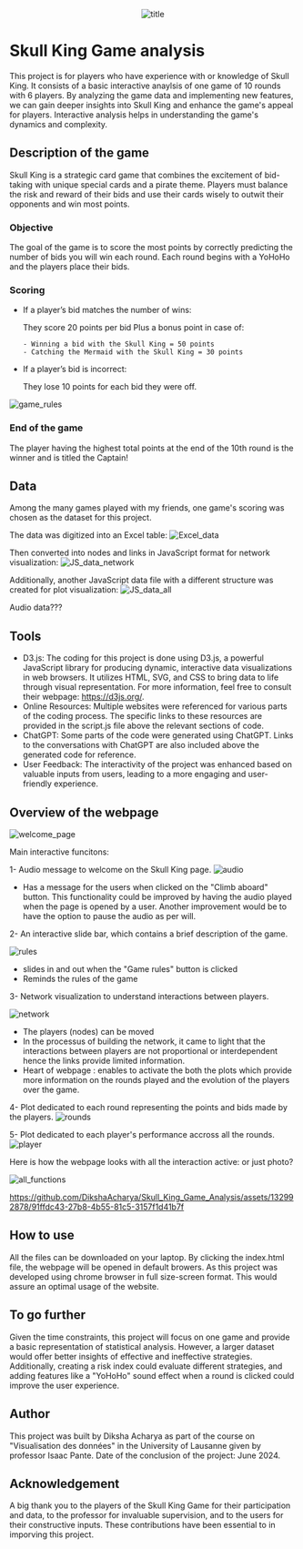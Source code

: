 <p align="center">
  <img src="Images/title.png" alt="title">
</p>

# Skull King Game analysis

This project is for players who have experience with or knowledge of Skull King. It consists of a basic interactive anaylsis of one game of 10 rounds with 6 players. By analyzing the game data and implementing new features, we can gain deeper insights into Skull King and enhance the game's appeal for players. Interactive analysis helps in understanding the game's dynamics and complexity. 

## Description of the game

Skull King is a strategic card game that combines the excitement of bid-taking with unique special cards and a pirate theme. Players must balance the risk and reward of their bids and use their cards wisely to outwit their opponents and win most points.

### Objective 
The goal of the game is to score the most points by correctly predicting the number of bids you will win each round.
Each round begins with a YoHoHo and the players place their bids.

### Scoring 
- If a player’s bid matches the number of wins:

  They score 20 points per bid
  Plus a bonus point in case of:
  
      - Winning a bid with the Skull King = 50 points
      - Catching the Mermaid with the Skull King = 30 points 

- If a player’s bid is incorrect:

  They lose 10 points for each bid they were off.

![game_rules](Images/Readme_images/game_rules.jpg)

### End of the game
The player having the highest total points at the end of the 10th round is the winner and is titled the Captain!

## Data
Among the many games played with my friends, one game's scoring was chosen as the dataset for this project. 

The data was digitized into an Excel table:
![Excel_data](Images/Excel_data.png)

Then converted into nodes and links in JavaScript format for network visualization:
![JS_data_network](Images/JS_data_network.png)

Additionally, another JavaScript data file with a different structure was created for plot visualization:
![JS_data_all](Images/JS_data_all.png)

Audio data???

## Tools
- D3.js: The coding for this project is done using D3.js, a powerful JavaScript library for producing dynamic, interactive data visualizations in web browsers. It utilizes HTML, SVG, and CSS to bring data to life through visual representation. For more information, feel free to consult their webpage: https://d3js.org/.
- Online Resources: Multiple websites were referenced for various parts of the coding process. The specific links to these resources are provided in the script.js file above the relevant sections of code.
- ChatGPT: Some parts of the code were generated using ChatGPT. Links to the conversations with ChatGPT are also included above the generated code for reference.
- User Feedback: The interactivity of the project was enhanced based on valuable inputs from users, leading to a more engaging and user-friendly experience.

## Overview of the webpage
![welcome_page](Images/welcome_page.png)

Main interactive funcitons:

1- Audio message to welcome on the Skull King page.
![audio](Images/audio.png)

- Has a message for the users when clicked on the "Climb aboard" button.
This functionality could be improved by having the audio played when the page is opened by a user. Another improvement would be to have the option to pause the audio as per will. 

2- An interactive slide bar, which contains a brief description of the game.

![rules](Images/rules.png)

- slides in and out when the "Game rules" button is clicked
- Reminds the rules of the game

3- Network visualization to understand interactions between players.

![network](Images/network.png)

- The players (nodes) can be moved
- In the processus of building the network, it came to light that the interactions between players are not proportional or interdependent hence the links provide limited information. 
- Heart of webpage : enables to activate the both the plots which provide more information on the rounds played and the evolution of the players over the game.

4- Plot dedicated to each round representing the points and bids made by the players.
![rounds](Images/rounds.png)


5- Plot dedicated to each player's performance accross all the rounds.
![player](Images/player.png)

Here is how the webpage looks with all the interaction active: or just photo? 


![all_functions](Images/all_functions.png)

https://github.com/DikshaAcharya/Skull_King_Game_Analysis/assets/132992878/91ffdc43-27b8-4b55-81c5-3157f1d41b7f

## How to use

All the files can be downloaded on your laptop. By clicking the index.html file, the webpage will be opened in default browers. As this project was developed using chrome browser in full size-screen format. This would assure an optimal usage of the website.

## To go further
Given the time constraints, this project will focus on one game and provide a basic representation of statistical analysis. However, a larger dataset would offer better insights of effective and ineffective strategies. Additionally, creating a risk index could evaluate different strategies, and adding features like a "YoHoHo" sound effect when a round is clicked could improve the user experience.

## Author

This project was built by Diksha Acharya as part of the course on "Visualisation des données" in the University of Lausanne given by professor Isaac Pante. Date of the conclusion of the project: June 2024.

## Acknowledgement
A big thank you to the players of the Skull King Game for their participation and data, to the professor for invaluable supervision, and to the users for their constructive inputs. These contributions have been essential to in imporving this project. 
